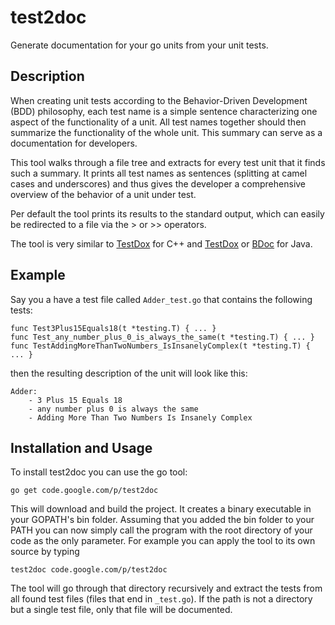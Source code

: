 test2doc
========

Generate documentation for your go units from your unit tests.

Description
-----------

When creating unit tests according to the Behavior-Driven Development (BDD) philosophy, each test name is a simple sentence characterizing one aspect of the functionality of a unit. All test names together should then summarize the functionality of the whole unit. This summary can serve as a documentation for developers.

This tool walks through a file tree and extracts for every test unit that it finds such a summary. It prints all test names as sentences (splitting at camel cases and underscores) and thus gives the developer a comprehensive overview of the behavior of a unit under test.

Per default the tool prints its results to the standard output, which can easily be redirected to a file via the > or >> operators.

The tool is very similar to [TestDox](http://www.eld.leidenuniv.nl/~moene/Home/projects/testdox/) for C++ and [TestDox](http://agiledox.sourceforge.net/) or [BDoc](https://code.google.com/p/bdoc/) for Java.

Example
-------

Say you a have a test file called `Adder_test.go` that contains the following tests:

	func Test3Plus15Equals18(t *testing.T) { ... }
	func Test_any_number_plus_0_is_always_the_same(t *testing.T) { ... }
	func TestAddingMoreThanTwoNumbers_IsInsanelyComplex(t *testing.T) { ... }

then the resulting description of the unit will look like this:

 	Adder:
		- 3 Plus 15 Equals 18
		- any number plus 0 is always the same
		- Adding More Than Two Numbers Is Insanely Complex

Installation and Usage
----------------------

To install test2doc you can use the go tool:

	go get code.google.com/p/test2doc

This will download and build the project. It creates a binary executable in your GOPATH's bin folder. Assuming that you added the bin folder to your PATH you can now simply call the program with the root directory of your code as the only parameter. For example you can apply the tool to its own source by typing

	test2doc code.google.com/p/test2doc

The tool will go through that directory recursively and extract the tests from all found test files (files that end in `_test.go`). If the path is not a directory but a single test file, only that file will be documented. 